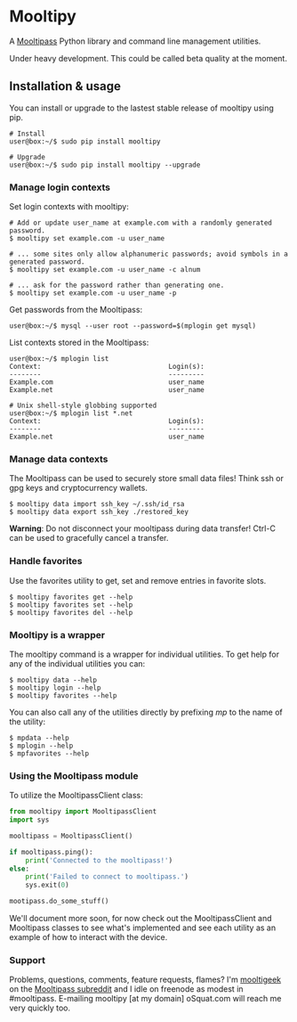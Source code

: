 # Mooltipy
A [Mooltipass](http://themooltipass.com) Python library and command line
management utilities.

Under heavy development. This could be called beta quality at the moment.


## Installation & usage
You can install or upgrade to the lastest stable release of mooltipy using pip.
```
# Install
user@box:~/$ sudo pip install mooltipy

# Upgrade
user@box:~/$ sudo pip install mooltipy --upgrade
```

### Manage login contexts
Set login contexts with mooltipy:

```
# Add or update user_name at example.com with a randomly generated password.
$ mooltipy set example.com -u user_name

# ... some sites only allow alphanumeric passwords; avoid symbols in a generated password.
$ mooltipy set example.com -u user_name -c alnum

# ... ask for the password rather than generating one.
$ mooltipy set example.com -u user_name -p
```

Get passwords from the Mooltipass:

```
user@box:~/$ mysql --user root --password=$(mplogin get mysql)
```

List contexts stored in the Mooltipass:

```
user@box:~/$ mplogin list
Context:                                Login(s):
--------                                ---------
Example.com                             user_name
Example.net                             user_name

# Unix shell-style globbing supported
user@box:~/$ mplogin list *.net
Context:                                Login(s):
--------                                ---------
Example.net                             user_name
```

### Manage data contexts
The Mooltipass can be used to securely store small data files! Think ssh or gpg
keys and cryptocurrency wallets.

```
$ mooltipy data import ssh_key ~/.ssh/id_rsa
$ mooltipy data export ssh_key ./restored_key
```

**Warning**: Do not disconnect your mooltipass during data transfer! Ctrl-C can
be used to gracefully cancel a transfer.

### Handle favorites
Use the favorites utility to get, set and remove entries in favorite slots.

```
$ mooltipy favorites get --help
$ mooltipy favorites set --help
$ mooltipy favorites del --help
```

### Mooltipy is a wrapper
The mooltipy command is a wrapper for individual utilities. To get help for any
of the individual utilities you can:
```
$ mooltipy data --help
$ mooltipy login --help
$ mooltipy favorites --help
```
You can also call any of the utilities directly by prefixing *mp* to the name
of the utility:
```
$ mpdata --help
$ mplogin --help
$ mpfavorites --help
```

### Using the Mooltipass module
To utilize the MooltipassClient class:
```python
from mooltipy import MooltipassClient
import sys

mooltipass = MooltipassClient()

if mooltipass.ping():
    print('Connected to the mooltipass!')
else:
    print('Failed to connect to mooltipass.')
    sys.exit(0)

mootipass.do_some_stuff()
```

We'll document more soon, for now check out the MooltipassClient and
Mooltipass classes to see what's implemented and see each utility as an
example of how to interact with the device.

### Support
Problems, questions, comments, feature requests, flames? I'm
[mooltigeek](http://reddit.com/u/mooltigeek) on the
[Mooltipass subreddit](http://reddit.com/r/mooltipass) and I idle on freenode
as modest in #mooltipass. E-mailing mooltipy [at my domain] oSquat.com will reach
me very quickly too.
